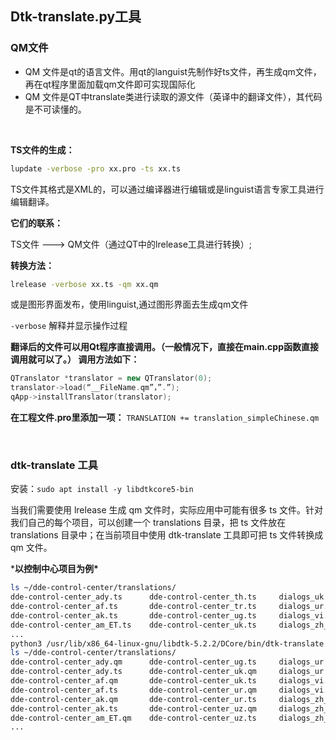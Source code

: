 

## Dtk-translate.py工具

### QM文件

- QM 文件是qt的语言文件。用qt的languist先制作好ts文件，再生成qm文件，再在qt程序里面加载qm文件即可实现国际化
- QM 文件是QT中translate类进行读取的源文件（英译中的翻译文件），其代码是不可读懂的。

<br>

**TS文件的生成：**

```bash
lupdate -verbose -pro xx.pro -ts xx.ts
```

TS文件其格式是XML的，可以通过编译器进行编辑或是linguist语言专家工具进行编辑翻译。

**它们的联系：**

TS文件 ---> QM文件（通过QT中的lrelease工具进行转换）;

**转换方法：**

```bash
lrelease -verbose xx.ts -qm xx.qm
```

或是图形界面发布，使用linguist,通过图形界面去生成qm文件

`-verbose` 解释并显示操作过程

**翻译后的文件可以用Qt程序直接调用。（一般情况下，直接在main.cpp函数直接调用就可以了。） 调用方法如下：**

```cpp
QTranslator *translator = new QTranslator(0); 
translator->load(“__FileName.qm”，”.”);　 
qApp->installTranslator(translator); 
```

**在工程文件.pro里添加一项：** `TRANSLATION += translation_simpleChinese.qm`

<br>

### dtk-translate 工具

安装：`sudo apt install -y libdtkcore5-bin`

当我们需要使用 lrelease 生成 qm 文件时，实际应用中可能有很多 ts 文件。针对我们自己的每个项目，可以创建一个 translations 目录，把 ts 文件放在 translations 目录中；在当前项目中使用 dtk-translate 工具即可把 ts 文件转换成 qm 文件。

***以控制中心项目为例\***

```bash
ls ~/dde-control-center/translations/
dde-control-center_ady.ts      dde-control-center_th.ts     dialogs_uk.ts
dde-control-center_af.ts       dde-control-center_tr.ts     dialogs_ur.ts
dde-control-center_ak.ts       dde-control-center_ug.ts     dialogs_vi.ts
dde-control-center_am_ET.ts    dde-control-center_uk.ts     dialogs_zh_CN.ts
...
python3 /usr/lib/x86_64-linux-gnu/libdtk-5.2.2/DCore/bin/dtk-translate.py
ls ~/dde-control-center/translations/
dde-control-center_ady.qm      dde-control-center_ug.ts     dialogs_ur.qm
dde-control-center_ady.ts      dde-control-center_uk.qm     dialogs_ur.ts
dde-control-center_af.qm       dde-control-center_uk.ts     dialogs_vi.qm
dde-control-center_af.ts       dde-control-center_ur.qm     dialogs_vi.ts
dde-control-center_ak.qm       dde-control-center_ur.ts     dialogs_zh_CN.qm
dde-control-center_ak.ts       dde-control-center_uz.qm     dialogs_zh_CN.ts
dde-control-center_am_ET.qm    dde-control-center_uz.ts     dialogs_zh_HK.qm
...
```